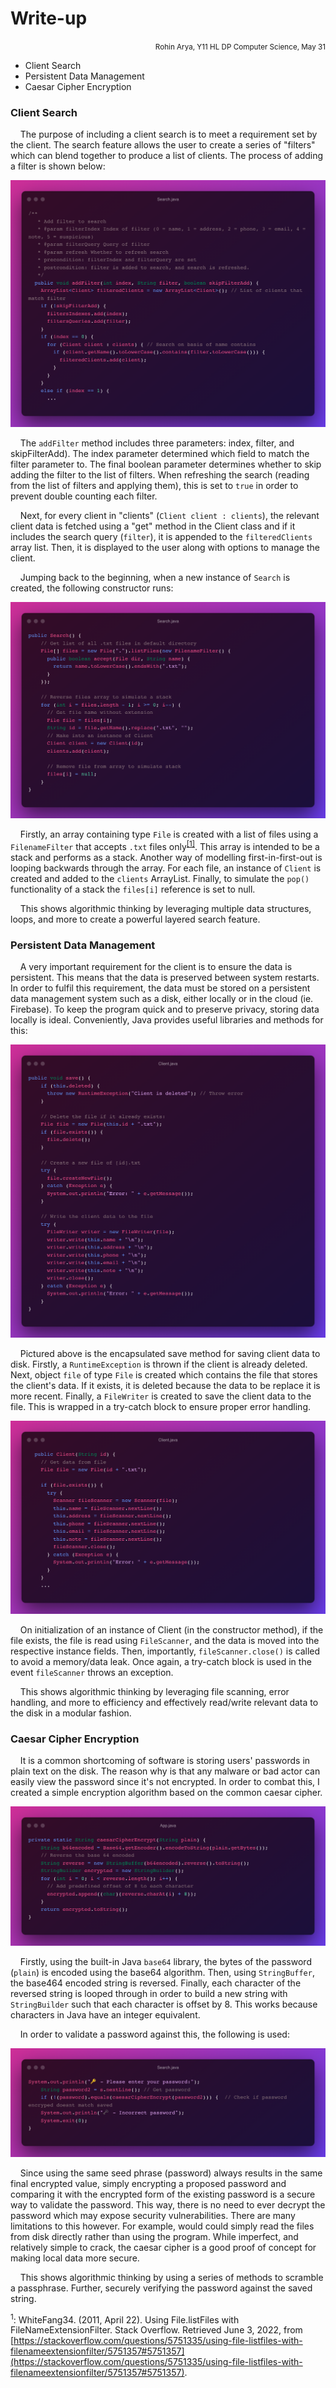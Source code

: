 # <b>Write-up</b>
<div style='text-align: right;'><small>Rohin Arya, Y11 HL DP Computer Science, May 31</small></div>

- Client Search
- Persistent Data Management
- Caesar Cipher Encryption

### <b>Client Search</b>
&nbsp;&nbsp;&nbsp;&nbsp;The purpose of including a client search is to meet a requirement set by the client. The search feature allows the user to create a series of "filters" which can blend together to produce a list of clients. The process of adding a filter is shown below:

![](2022-06-03-11-03-24.png)

&nbsp;&nbsp;&nbsp;&nbsp;The `addFilter` method includes three parameters: index, filter, and skipFilterAdd). The index parameter determined which field to match the filter parameter to. The final boolean parameter determines whether to skip adding the filter to the list of filters. When refreshing the search (reading from the list of filters and applying them), this is set to `true` in order to prevent double counting each filter.

&nbsp;&nbsp;&nbsp;&nbsp;Next, for every client in "clients" (`Client client : clients`), the relevant client data is fetched using a "get" method in the Client class and if it includes the search query (`filter`), it is appended to the `filteredClients` array list. Then, it is displayed to the user along with options to manage the client.

&nbsp;&nbsp;&nbsp;&nbsp;Jumping back to the beginning, when a new instance of `Search` is created, the following constructor runs:

![](2022-06-03-11-02-41.png)

&nbsp;&nbsp;&nbsp;&nbsp;Firstly, an array containing type `File` is created with a list of files using a `FilenameFilter` that accepts `.txt` files only<sup><a href='#1'>[1]</a></sup>. This array is intended to be a stack and performs as a stack. Another way of modelling first-in-first-out is looping backwards through the array. For each file, an instance of `Client` is created and added to the `clients` ArrayList. Finally, to simulate the `pop()` functionality of a stack the `files[i]` reference is set to null.

&nbsp;&nbsp;&nbsp;&nbsp;This shows algorithmic thinking by leveraging multiple data structures, loops, and more to create a powerful layered search feature.

### <b>Persistent Data Management</b>
&nbsp;&nbsp;&nbsp;&nbsp;A very important requirement for the client is to ensure the data is persistent. This means that the data is preserved between system restarts. In order to fulfil this requirement, the data must be stored on a persistent data management system such as a disk, either locally or in the cloud (ie. Firebase). To keep the program quick and to preserve privacy, storing data locally is ideal. Conveniently, Java provides useful libraries and methods for this:

![](2022-06-03-11-34-22.png)

&nbsp;&nbsp;&nbsp;&nbsp;Pictured above is the encapsulated save method for saving client data to disk. Firstly, a `RuntimeException` is thrown if the client is already deleted. Next, object `file` of type `File` is created which contains the file that stores the client's data. If it exists, it is deleted because the data to be replace it is more recent. Finally, a `FileWriter` is created to save the client data to the file. This is wrapped in a try-catch block to ensure proper error handling. 

![](2022-06-03-12-58-16.png)

&nbsp;&nbsp;&nbsp;&nbsp;On initialization of an instance of Client (in the constructor method), if the file exists, the file is read using `FileScanner`, and the data is moved into the respective instance fields. Then, importantly, `fileScanner.close()` is called to avoid a memory/data leak. Once again, a try-catch block is used in the event `fileScanner` throws an exception.

&nbsp;&nbsp;&nbsp;&nbsp;This shows algorithmic thinking by leveraging file scanning, error handling, and more to efficiency and effectively read/write relevant data to the disk in a modular fashion.

### <b>Caesar Cipher Encryption</b>
&nbsp;&nbsp;&nbsp;&nbsp;It is a common shortcoming of software is storing users' passwords in plain text on the disk. The reason why is that any malware or bad actor can easily view the password since it's not encrypted. In order to combat this, I created a simple encryption algorithm based on the common caesar cipher. 

![](2022-06-03-11-02-06.png)

&nbsp;&nbsp;&nbsp;&nbsp;Firstly, using the built-in Java `base64` library, the bytes of the password (`plain`) is encoded using the base64 algorithm. Then, using `StringBuffer`, the base464 encoded string is reversed. Finally, each character of the reversed string is looped through in order to build a new string with `StringBuilder` such that each character is offset by 8. This works because characters in Java have an integer equivalent. 

&nbsp;&nbsp;&nbsp;&nbsp;In order to validate a password against this, the following is used:

![](2022-06-03-11-14-31.png)

&nbsp;&nbsp;&nbsp;&nbsp;Since using the same seed phrase (password) always results in the same final encrypted value, simply encrypting a proposed password and comparing it with the encrypted form of the existing password is a secure way to validate the password. This way, there is no need to ever decrypt the password which may expose security vulnerabilities. There are many limitations to this however. For example, would could simply read the files from disk directly rather than using the program. While imperfect, and relatively simple to crack, the caesar cipher is a good proof of concept for making local data more secure.

&nbsp;&nbsp;&nbsp;&nbsp;This shows algorithmic thinking by using a series of methods to scramble a passphrase. Further, securely verifying the password against the saved string.


<sup id='1'>1</sup>: WhiteFang34. (2011, April 22). Using File.listFiles with FileNameExtensionFilter. Stack Overflow. Retrieved June 3, 2022, from [https://stackoverflow.com/questions/5751335/using-file-listfiles-with-filenameextensionfilter/5751357#5751357](https://stackoverflow.com/questions/5751335/using-file-listfiles-with-filenameextensionfilter/5751357#5751357).

